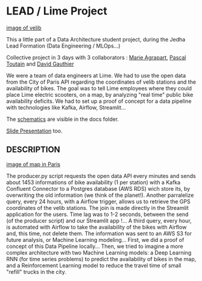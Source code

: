 # LEAD / Lime Project

[image of velib](./docs/bikes-velib.jpg)

This a little part of a Data Architecture student project, during the Jedha Lead Formation (Data Engineering / MLOps...)

Collective project in 3 days with 3 collaborators : [Marie Agrapart](https://github.com/marieagrapart), [Pascal Toutain](https://github.com/pascalt) and [David Gauthier](https://github.com/DavidTGAUTIER)

We were a team of data engineers at Lime. We had to use the open data from the City of Paris API regarding the coordinates of velib stations and the availability of bikes. The goal was to tell Lime employees where they could place Lime electric scooters, on a map, by analyzing "real time" public bike availability deficits. 
We had to set up a proof of concept for a data pipeline with technologies like Kafka, Airflow, Streamlit...

The [schematics](./docs/) are visible in the docs folder.

[Slide Presentation](./docs/) too.

DESCRIPTION
------

[image of map in Paris](./docs/velib-map.jpg)

The producer.py script requests the open data API every minutes and sends about 1453 informations of bike availability (1 per station) with a Kafka Confluent Connector to a Postgres database (AWS RDS) wich store its, by overwriting the old information (we think of the planet!).
Another parralelize query, every 24 hours, with a Airflow trigger, allows us to retrieve the GPS coordinates of the velib stations.
The join is made directly in the Streamlit application for the users.
Time lag was to 1-2 seconds, between the send (of the producer script) and our Streamlit app !...
A third query, every hour, is automated with Airflow to take the availability of the bikes with Airflow and, this time, not delete them. The information was sent to an AWS S3 for future analysis, or Machine Learning modeling...
First, we did a proof of concept of this Data Pipeline locally...
Then, we tried to imagine a more complex architecture with two Machine Learning models: a Deep Learning RNN (for time series problems) to predict the availability of bikes in the map, and a Reinforcement Learning model to reduce the travel time of small "refill" trucks in the city.

